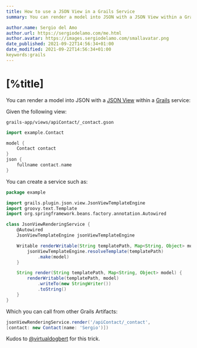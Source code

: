 ```yaml
---
title: How to use a JSON View in a Grails Service
summary: You can render a model into JSON with a JSON View within a Grails service. 

author.name: Sergio del Amo
author.url: https://sergiodelamo.com/me.html
author.avatar: https://images.sergiodelamo.com/smallavatar.png 
date_published: 2021-09-22T14:56:34+01:00
date_modified: 2021-09-22T14:56:34+01:00
keywords:grails
---
```


# [%title]

You can render a model into JSON with a [JSON View](http://views.grails.org/latest/#_json_views) within a [Grails](https://grails.org) service: 

Given the following view:

`grails-app/views/apiContact/_contact.gson`

```groovy
import example.Contact

model {
    Contact contact
}
json {
    fullname contact.name
}
```

You can create a service such as: 

```groovy
package example

import grails.plugin.json.view.JsonViewTemplateEngine
import groovy.text.Template
import org.springframework.beans.factory.annotation.Autowired

class JsonViewRenderingService {
    @Autowired
    JsonViewTemplateEngine jsonViewTemplateEngine

    Writable renderWritable(String templatePath, Map<String, Object> model) {
        jsonViewTemplateEngine.resolveTemplate(templatePath)
            .make(model)
    }

    String render(String templatePath, Map<String, Object> model) {
        renderWritable(templatePath, model)
            .writeTo(new StringWriter())
            .toString()
    }
}
```

Which you can call from other Grails Artifacts: 

```groovy
jsonViewRenderingService.render('/apiContact/_contact',
[contact: new Contact(name: 'Sergio')])
```

Kudos to [@virtualdogbert](https://twitter.com/virtualdogbert) for this trick.



